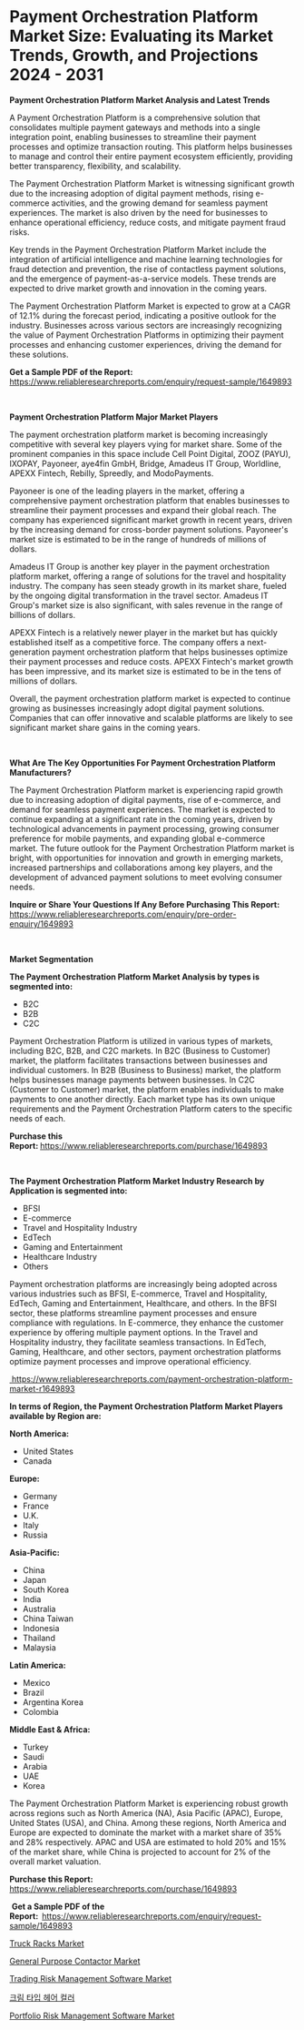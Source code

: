 <p><h1>Payment Orchestration Platform Market Size: Evaluating its Market Trends, Growth, and Projections 2024 - 2031</h1></p><p><strong>Payment Orchestration Platform Market Analysis and Latest Trends</strong></p>
<p><p>A Payment Orchestration Platform is a comprehensive solution that consolidates multiple payment gateways and methods into a single integration point, enabling businesses to streamline their payment processes and optimize transaction routing. This platform helps businesses to manage and control their entire payment ecosystem efficiently, providing better transparency, flexibility, and scalability.</p><p>The Payment Orchestration Platform Market is witnessing significant growth due to the increasing adoption of digital payment methods, rising e-commerce activities, and the growing demand for seamless payment experiences. The market is also driven by the need for businesses to enhance operational efficiency, reduce costs, and mitigate payment fraud risks. </p><p>Key trends in the Payment Orchestration Platform Market include the integration of artificial intelligence and machine learning technologies for fraud detection and prevention, the rise of contactless payment solutions, and the emergence of payment-as-a-service models. These trends are expected to drive market growth and innovation in the coming years.</p><p>The Payment Orchestration Platform Market is expected to grow at a CAGR of 12.1% during the forecast period, indicating a positive outlook for the industry. Businesses across various sectors are increasingly recognizing the value of Payment Orchestration Platforms in optimizing their payment processes and enhancing customer experiences, driving the demand for these solutions.</p></p>
<p><strong>Get a Sample PDF of the Report:&nbsp;</strong> <a href="https://www.reliableresearchreports.com/enquiry/request-sample/1649893">https://www.reliableresearchreports.com/enquiry/request-sample/1649893</a></p>
<p>&nbsp;</p>
<p><strong>Payment Orchestration Platform Major Market Players</strong></p>
<p><p>The payment orchestration platform market is becoming increasingly competitive with several key players vying for market share. Some of the prominent companies in this space include Cell Point Digital, ZOOZ (PAYU), IXOPAY, Payoneer, aye4fin GmbH, Bridge, Amadeus IT Group, Worldline, APEXX Fintech, Rebilly, Spreedly, and ModoPayments.</p><p>Payoneer is one of the leading players in the market, offering a comprehensive payment orchestration platform that enables businesses to streamline their payment processes and expand their global reach. The company has experienced significant market growth in recent years, driven by the increasing demand for cross-border payment solutions. Payoneer's market size is estimated to be in the range of hundreds of millions of dollars.</p><p>Amadeus IT Group is another key player in the payment orchestration platform market, offering a range of solutions for the travel and hospitality industry. The company has seen steady growth in its market share, fueled by the ongoing digital transformation in the travel sector. Amadeus IT Group's market size is also significant, with sales revenue in the range of billions of dollars.</p><p>APEXX Fintech is a relatively newer player in the market but has quickly established itself as a competitive force. The company offers a next-generation payment orchestration platform that helps businesses optimize their payment processes and reduce costs. APEXX Fintech's market growth has been impressive, and its market size is estimated to be in the tens of millions of dollars.</p><p>Overall, the payment orchestration platform market is expected to continue growing as businesses increasingly adopt digital payment solutions. Companies that can offer innovative and scalable platforms are likely to see significant market share gains in the coming years.</p></p>
<p>&nbsp;</p>
<p><strong>What Are The Key Opportunities For Payment Orchestration Platform Manufacturers?</strong></p>
<p><p>The Payment Orchestration Platform market is experiencing rapid growth due to increasing adoption of digital payments, rise of e-commerce, and demand for seamless payment experiences. The market is expected to continue expanding at a significant rate in the coming years, driven by technological advancements in payment processing, growing consumer preference for mobile payments, and expanding global e-commerce market. The future outlook for the Payment Orchestration Platform market is bright, with opportunities for innovation and growth in emerging markets, increased partnerships and collaborations among key players, and the development of advanced payment solutions to meet evolving consumer needs.</p></p>
<p><strong>Inquire or Share Your Questions If Any Before Purchasing This Report:</strong> <a href="https://www.reliableresearchreports.com/enquiry/pre-order-enquiry/1649893">https://www.reliableresearchreports.com/enquiry/pre-order-enquiry/1649893</a></p>
<p>&nbsp;</p>
<p><strong>Market Segmentation</strong></p>
<p><strong>The Payment Orchestration Platform Market Analysis by types is segmented into:</strong></p>
<p><ul><li>B2C</li><li>B2B</li><li>C2C</li></ul></p>
<p><p>Payment Orchestration Platform is utilized in various types of markets, including B2C, B2B, and C2C markets. In B2C (Business to Customer) market, the platform facilitates transactions between businesses and individual customers. In B2B (Business to Business) market, the platform helps businesses manage payments between businesses. In C2C (Customer to Customer) market, the platform enables individuals to make payments to one another directly. Each market type has its own unique requirements and the Payment Orchestration Platform caters to the specific needs of each.</p></p>
<p><strong>Purchase this Report:&nbsp;</strong><a href="https://www.reliableresearchreports.com/purchase/1649893">https://www.reliableresearchreports.com/purchase/1649893</a></p>
<p>&nbsp;</p>
<p><strong>The Payment Orchestration Platform Market Industry Research by Application is segmented into:</strong></p>
<p><ul><li>BFSI</li><li>E-commerce</li><li>Travel and Hospitality Industry</li><li>EdTech</li><li>Gaming and Entertainment</li><li>Healthcare Industry</li><li>Others</li></ul></p>
<p><p>Payment orchestration platforms are increasingly being adopted across various industries such as BFSI, E-commerce, Travel and Hospitality, EdTech, Gaming and Entertainment, Healthcare, and others. In the BFSI sector, these platforms streamline payment processes and ensure compliance with regulations. In E-commerce, they enhance the customer experience by offering multiple payment options. In the Travel and Hospitality industry, they facilitate seamless transactions. In EdTech, Gaming, Healthcare, and other sectors, payment orchestration platforms optimize payment processes and improve operational efficiency.</p></p>
<p><a href="https://www.reliableresearchreports.com/payment-orchestration-platform-market-r1649893">&nbsp;https://www.reliableresearchreports.com/payment-orchestration-platform-market-r1649893</a></p>
<p><strong>In terms of Region, the Payment Orchestration Platform Market Players available by Region are:</strong></p>
<p>
    <p> <strong> North America: </strong>
        <ul>
            <li>United States</li>
            <li>Canada</li>
        </ul>
        </p> 
    <p> <strong> Europe: </strong>
        <ul>
            <li>Germany</li>
            <li>France</li>
            <li>U.K.</li>
            <li>Italy</li>
            <li>Russia</li>
        </ul>
        </p> 
    <p> <strong> Asia-Pacific: </strong>
        <ul>
            <li>China</li>
            <li>Japan</li>
            <li>South Korea</li>
            <li>India</li>
            <li>Australia</li>
            <li>China Taiwan</li>
            <li>Indonesia</li>
            <li>Thailand</li>
            <li>Malaysia</li>
        </ul>
        </p> 
    <p> <strong> Latin America: </strong>
        <ul>
            <li>Mexico</li>
            <li>Brazil</li>
            <li>Argentina Korea</li>
            <li>Colombia</li>
        </ul>
        </p> 
    <p> <strong> Middle East & Africa: </strong>
        <ul>
            <li>Turkey</li>
            <li>Saudi</li>
            <li>Arabia</li>
            <li>UAE</li>
            <li>Korea</li>
        </ul>
    </p>
    </p>
<p><p>The Payment Orchestration Platform Market is experiencing robust growth across regions such as North America (NA), Asia Pacific (APAC), Europe, United States (USA), and China. Among these regions, North America and Europe are expected to dominate the market with a market share of 35% and 28% respectively. APAC and USA are estimated to hold 20% and 15% of the market share, while China is projected to account for 2% of the overall market valuation.</p></p>
<p><strong>Purchase this Report: </strong><a href="https://www.reliableresearchreports.com/purchase/1649893">https://www.reliableresearchreports.com/purchase/1649893</a></p>
<p>&nbsp;<strong>Get a Sample PDF of the Report:&nbsp;&nbsp;</strong><a href="https://www.reliableresearchreports.com/enquiry/request-sample/1649893">https://www.reliableresearchreports.com/enquiry/request-sample/1649893</a></p>
<p><strong></strong></p>
<p><p><a href="https://medium.com/@lynnullrich1993/global-truck-racks-market-focus-on-application-end-use-industry-type-equipment-and-region-6ad13a4ff073">Truck Racks Market</a></p><p><a href="https://medium.com/@hskdk2672/analyzing-general-purpose-contactor-market-dynamics-and-growth-drivers-and-forecasted-for-period-7a71e00d9af5">General Purpose Contactor Market</a></p><p><a href="https://github.com/Glendatilghmankmgz0rbhwpy/Market-Research-Report-List-4/blob/main/trading-risk-management-software-market.md">Trading Risk Management Software Market</a></p><p><a href="https://github.com/mduzzalmduzzal601/Market-Research-Report-List-2/blob/main/331636785661.md">크림 타입 헤어 컬러</a></p><p><a href="https://github.com/DeonteStanton2023/Market-Research-Report-List-2/blob/main/portfolio-risk-management-software-market.md">Portfolio Risk Management Software Market</a></p></p>